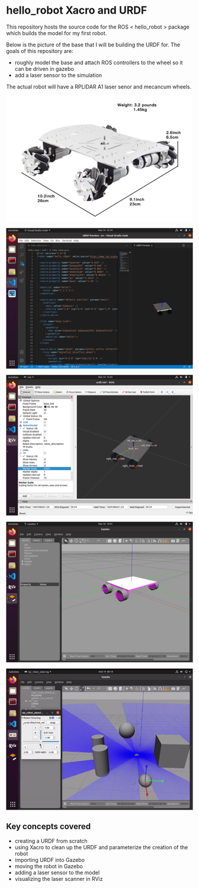 # hello_robot Xacro and URDF #

This repository hosts the source code for the ROS < hello_robot > package which builds the model for my first robot.

Below is the picture of the base that I will be building the URDF for.  The goals of this repository are:
- roughly model the base and attach ROS controllers to the wheel so it can be driven in gazebo
- add a laser sensor to the simulation 

The actual robot will have a RPLIDAR A1 laser senor and mecancum wheels.

![image info](./pictures/robotBase.png)


![image info](./pictures/URDF.png)


![image info](./pictures/Rviz.png)

![image info](./pictures/gazebo.png)

![image info](./pictures/drivingRobot.gif)

## Key concepts covered ##
- creating a URDF from scratch
- using Xacro to clean up the URDF and parameterize the creation of the robot
- importing URDF into Gazebo
- moving the robot in Gazebo
- adding a laser sensor to the model
- visualizing the laser scanner in RViz



